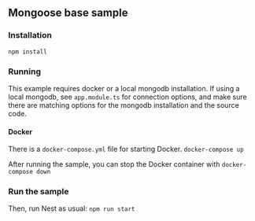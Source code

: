 ## Mongoose base sample

### Installation


`npm install`

### Running

This example requires docker or a local mongodb installation.  If using a local mongodb, see `app.module.ts` for connection options, and make sure there are matching options for the mongodb installation and the source code.

#### Docker

There is a `docker-compose.yml` file for starting Docker.
`docker-compose up`

After running the sample, you can stop the Docker container with
`docker-compose down`

### Run the sample

Then, run Nest as usual:
`npm run start`